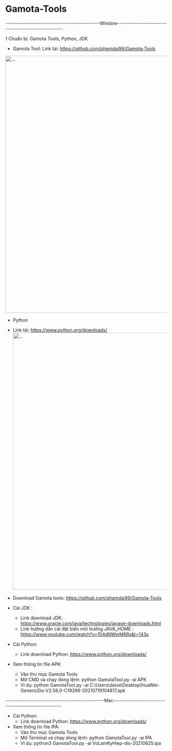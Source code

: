 # Gamota-Tools
----------------------------------------------Window----------------------------------------------------

1 Chuẩn bị: Gamota Tools, Python, JDK
- Gamota Tool: Link tải: https://github.com/phamdai99/Gamota-Tools
<img src="https://user-images.githubusercontent.com/41050934/129511056-023a3f66-dc6d-4fae-8c8e-f37dcdfd0e89.png" alt="..." width="800" />

- Python
+ Link tải: https://www.python.org/downloads/
  <img src="  https://user-images.githubusercontent.com/41050934/129512671-d5e4a29e-69fc-4ed9-8096-21ad520d678e.png" alt="..." width="800" />



- Download Gamota tools: https://github.com/phamdai99/Gamota-Tools

- Cài JDK : 
	+ Link download JDK: https://www.oracle.com/java/technologies/javase-downloads.html
	+ Link hướng dẫn cài đặt biến môi trường JAVA_HOME : https://www.youtube.com/watch?v=104dNWmM6Rs&t=143s
- Cài Python: 
	+ Link download Python: https://www.python.org/downloads/
- Xem thông tin file APK: 
	+ Vào thư mục Gamota Tools
	+ Mở CMD và chạy dòng lệnh: python GamotaTool.py -ai APK
	+ Ví dụ: python GamotaTool.py -ai C:\Users\daive\Desktop\HuaWei-GenericDis-V2.56.0-C19299-20210719104817.apk

------------------------------------------------Mac----------------------------------------------------
- Cài Python: 
	+ Link download Python: https://www.python.org/downloads/
- Xem thông tin file IPA: 
	+ Vào thư mục Gamota Tools
	+ Mở Terminal và chạy dòng lệnh: python GamotaTool.py -ai IPA
	+ Ví dụ: python3 GamotaTool.py -ai VoLamKyHiep-dis-20210625.ipa
